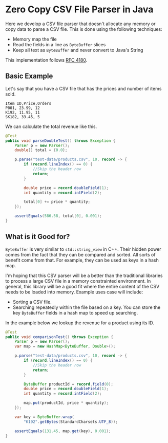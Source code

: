 # Zero Copy CSV File Parser in Java
Here we develop a CSV file parser that doesn't allocate any memory or copy data to parse a CSV file. This is done using the following techniques:

- Memory map the file
- Read the fields in a line as ``ByteBuffer`` slices
- Keep all text as ``ByteBuffer`` and never convert to Java's String

This implementation follows [RFC 4180](https://www.rfc-editor.org/rfc/rfc4180).

## Basic Example
Let's say that you have a CSV file that has the prices and number of items sold.

```
Item ID,Price,Orders
P001, 23.99, 12
K192, 11.95, 11
SK182, 33.45, 5
```

We can calculate the total revenue like this.

```java
@Test
public void parseDoubleTest() throws Exception {
    Parser p = new Parser();
    double[] total = {0.0};

    p.parse("test-data/products.csv", 10, record -> {
        if (record.lineIndex() == 0) {
            //Skip the header row
            return; 
        }

        double price = record.doubleField(1);
        int quantity = record.intField(2);

        total[0] += price * quantity;
    });

    assertEquals(586.58, total[0], 0.001);
}
```

## What is it Good for?
``ByteBuffer`` is very similar to ``std::string_view`` in C++. Their hidden power comes from the fact that they can be compared and sorted. All sorts of benefit come from that. For example, they can be used as keys in a hash map.

I'm hoping that this CSV parser will be a better than the traditional libraries to process a large CSV file in a memory constrainted environment. In general, this library will be a good fit where the entire content of the CSV needs to be loaded into memory. Example uses case will include:

- Sorting a CSV file.
- Searching repeatedly within the file based on a key. You can store the key ``ByteBuffer`` fields in a hash map to speed up searching.

In the example below we lookup the revenue for a product using its ID.

```java
@Test
public void comparisonTest() throws Exception {
    Parser p = new Parser();
    var map = new HashMap<ByteBuffer, Double>();

    p.parse("test-data/products.csv", 10, record -> {
        if (record.lineIndex() == 0) {
            //Skip the header row
            return; 
        }

        ByteBuffer productId = record.field(0);
        double price = record.doubleField(1);
        int quantity = record.intField(2);

        map.put(productId, price * quantity);
    });

    var key = ByteBuffer.wrap(
        "K192".getBytes(StandardCharsets.UTF_8));

    assertEquals(131.45, map.get(key), 0.001);
}
```
